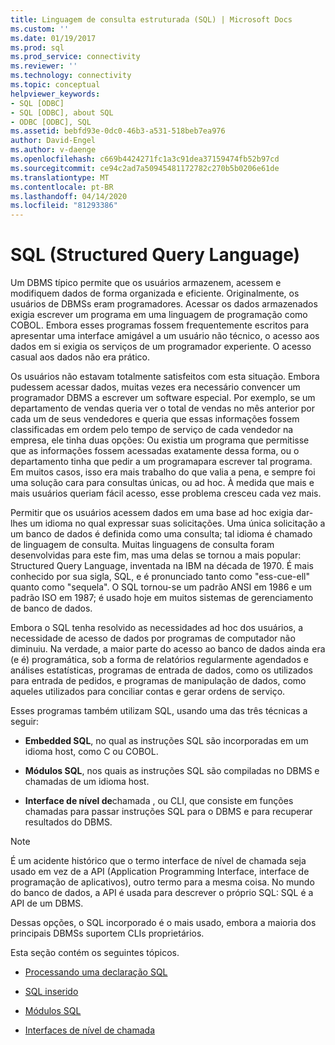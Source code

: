 ```yaml
---
title: Linguagem de consulta estruturada (SQL) | Microsoft Docs
ms.custom: ''
ms.date: 01/19/2017
ms.prod: sql
ms.prod_service: connectivity
ms.reviewer: ''
ms.technology: connectivity
ms.topic: conceptual
helpviewer_keywords:
- SQL [ODBC]
- SQL [ODBC], about SQL
- ODBC [ODBC], SQL
ms.assetid: bebfd93e-0dc0-46b3-a531-518beb7ea976
author: David-Engel
ms.author: v-daenge
ms.openlocfilehash: c669b4424271fc1a3c91dea37159474fb52b97cd
ms.sourcegitcommit: ce94c2ad7a50945481172782c270b5b0206e61de
ms.translationtype: MT
ms.contentlocale: pt-BR
ms.lasthandoff: 04/14/2020
ms.locfileid: "81293386"
---
```

# <a name="structured-query-language-sql"></a>SQL (Structured Query Language)
Um DBMS típico permite que os usuários armazenem, acessem e modifiquem dados de forma organizada e eficiente. Originalmente, os usuários de DBMSs eram programadores. Acessar os dados armazenados exigia escrever um programa em uma linguagem de programação como COBOL. Embora esses programas fossem frequentemente escritos para apresentar uma interface amigável a um usuário não técnico, o acesso aos dados em si exigia os serviços de um programador experiente. O acesso casual aos dados não era prático.  
  
 Os usuários não estavam totalmente satisfeitos com esta situação. Embora pudessem acessar dados, muitas vezes era necessário convencer um programador DBMS a escrever um software especial. Por exemplo, se um departamento de vendas queria ver o total de vendas no mês anterior por cada um de seus vendedores e queria que essas informações fossem classificadas em ordem pelo tempo de serviço de cada vendedor na empresa, ele tinha duas opções: Ou existia um programa que permitisse que as informações fossem acessadas exatamente dessa forma, ou o departamento tinha que pedir a um programapara escrever tal programa. Em muitos casos, isso era mais trabalho do que valia a pena, e sempre foi uma solução cara para consultas únicas, ou ad hoc. À medida que mais e mais usuários queriam fácil acesso, esse problema cresceu cada vez mais.  
  
 Permitir que os usuários acessem dados em uma base ad hoc exigia dar-lhes um idioma no qual expressar suas solicitações. Uma única solicitação a um banco de dados é definida como uma consulta; tal idioma é chamado de linguagem de consulta. Muitas linguagens de consulta foram desenvolvidas para este fim, mas uma delas se tornou a mais popular: Structured Query Language, inventada na IBM na década de 1970. É mais conhecido por sua sigla, SQL, e é pronunciado tanto como "ess-cue-ell" quanto como "sequela". O SQL tornou-se um padrão ANSI em 1986 e um padrão ISO em 1987; é usado hoje em muitos sistemas de gerenciamento de banco de dados.  
  
 Embora o SQL tenha resolvido as necessidades ad hoc dos usuários, a necessidade de acesso de dados por programas de computador não diminuiu. Na verdade, a maior parte do acesso ao banco de dados ainda era (e é) programática, sob a forma de relatórios regularmente agendados e análises estatísticas, programas de entrada de dados, como os utilizados para entrada de pedidos, e programas de manipulação de dados, como aqueles utilizados para conciliar contas e gerar ordens de serviço.  
  
 Esses programas também utilizam SQL, usando uma das três técnicas a seguir:  
  
-   **Embedded SQL**, no qual as instruções SQL são incorporadas em um idioma host, como C ou COBOL.  
  
-   **Módulos SQL**, nos quais as instruções SQL são compiladas no DBMS e chamadas de um idioma host.  
  
-   **Interface de nível de**chamada , ou CLI, que consiste em funções chamadas para passar instruções SQL para o DBMS e para recuperar resultados do DBMS.  
  
> [!NOTE]  
>  É um acidente histórico que o termo interface de nível de chamada seja usado em vez de a API (Application Programming Interface, interface de programação de aplicativos), outro termo para a mesma coisa. No mundo do banco de dados, a API é usada para descrever o próprio SQL: SQL é a API de um DBMS.  
  
 Dessas opções, o SQL incorporado é o mais usado, embora a maioria dos principais DBMSs suportem CLIs proprietários.  
  
 Esta seção contém os seguintes tópicos.  
  
-   [Processando uma declaração SQL](../../odbc/reference/processing-a-sql-statement.md)  
  
-   [SQL inserido](../../odbc/reference/embedded-sql.md)  
  
-   [Módulos SQL](../../odbc/reference/sql-modules.md)  
  
-   [Interfaces de nível de chamada](../../odbc/reference/call-level-interfaces.md)
